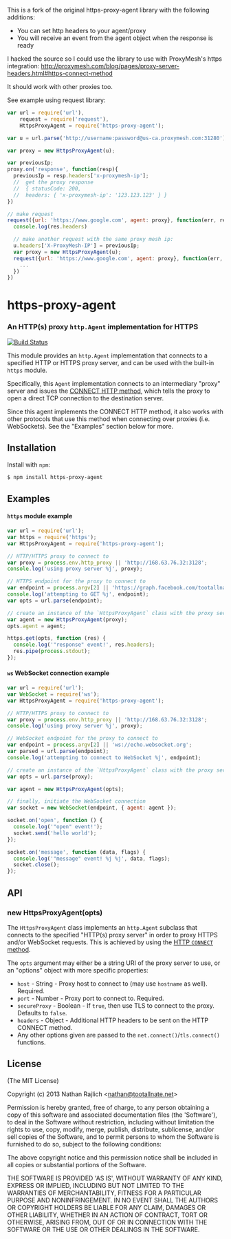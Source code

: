 This is a fork of the original https-proxy-agent library with the following additions:

- You can set http headers to your agent/proxy
- You will receive an event from the agent object when the response is ready

I hacked the source so I could use the library to use with ProxyMesh's https integration:
http://proxymesh.com/blog/pages/proxy-server-headers.html#https-connect-method

It should work with other proxies too.

See example using request library:

```javascript
var url = require('url'),
    request = require('request'),
    HttpsProxyAgent = require('https-proxy-agent');

var u = url.parse('http://username:password@us-ca.proxymesh.com:31280');

var proxy = new HttpsProxyAgent(u);

var previousIp;
proxy.on('response', function(resp){
  previousIp = resp.headers['x-proxymesh-ip'];
  //  get the proxy response
  //  { statusCode: 200,
  //  headers: { 'x-proxymesh-ip': '123.123.123' } }
})

// make request
request({url: 'https://www.google.com', agent: proxy}, function(err, res){
  console.log(res.headers)

  // make another request with the same proxy mesh ip:
  u.headers['X-ProxyMesh-IP'] = previousIp;
  var proxy = new HttpsProxyAgent(u);
  request({url: 'https://www.google.com', agent: proxy}, function(err, res){ // get the website response
    ...
  })
})
```

https-proxy-agent
================
### An HTTP(s) proxy `http.Agent` implementation for HTTPS
[![Build Status](https://travis-ci.org/TooTallNate/node-https-proxy-agent.svg?branch=master)](https://travis-ci.org/TooTallNate/node-https-proxy-agent)

This module provides an `http.Agent` implementation that connects to a specified
HTTP or HTTPS proxy server, and can be used with the built-in `https` module.

Specifically, this `Agent` implementation connects to an intermediary "proxy"
server and issues the [CONNECT HTTP method][CONNECT], which tells the proxy to
open a direct TCP connection to the destination server.

Since this agent implements the CONNECT HTTP method, it also works with other
protocols that use this method when connecting over proxies (i.e. WebSockets).
See the "Examples" section below for more.


Installation
------------

Install with `npm`:

``` bash
$ npm install https-proxy-agent
```


Examples
--------

#### `https` module example

``` js
var url = require('url');
var https = require('https');
var HttpsProxyAgent = require('https-proxy-agent');

// HTTP/HTTPS proxy to connect to
var proxy = process.env.http_proxy || 'http://168.63.76.32:3128';
console.log('using proxy server %j', proxy);

// HTTPS endpoint for the proxy to connect to
var endpoint = process.argv[2] || 'https://graph.facebook.com/tootallnate';
console.log('attempting to GET %j', endpoint);
var opts = url.parse(endpoint);

// create an instance of the `HttpsProxyAgent` class with the proxy server information
var agent = new HttpsProxyAgent(proxy);
opts.agent = agent;

https.get(opts, function (res) {
  console.log('"response" event!', res.headers);
  res.pipe(process.stdout);
});
```

#### `ws` WebSocket connection example

``` js
var url = require('url');
var WebSocket = require('ws');
var HttpsProxyAgent = require('https-proxy-agent');

// HTTP/HTTPS proxy to connect to
var proxy = process.env.http_proxy || 'http://168.63.76.32:3128';
console.log('using proxy server %j', proxy);

// WebSocket endpoint for the proxy to connect to
var endpoint = process.argv[2] || 'ws://echo.websocket.org';
var parsed = url.parse(endpoint);
console.log('attempting to connect to WebSocket %j', endpoint);

// create an instance of the `HttpsProxyAgent` class with the proxy server information
var opts = url.parse(proxy);

var agent = new HttpsProxyAgent(opts);

// finally, initiate the WebSocket connection
var socket = new WebSocket(endpoint, { agent: agent });

socket.on('open', function () {
  console.log('"open" event!');
  socket.send('hello world');
});

socket.on('message', function (data, flags) {
  console.log('"message" event! %j %j', data, flags);
  socket.close();
});
```

API
---

### new HttpsProxyAgent(opts)

The `HttpsProxyAgent` class implements an `http.Agent` subclass that connects
to the specified "HTTP(s) proxy server" in order to proxy HTTPS and/or WebSocket
requests. This is achieved by using the [HTTP `CONNECT` method][CONNECT].

The `opts` argument may either be a string URI of the proxy server to use, or an
"options" object with more specific properties:

  * `host` - String - Proxy host to connect to (may use `hostname` as well). Required.
  * `port` - Number - Proxy port to connect to. Required.
  * `secureProxy` - Boolean - If `true`, then use TLS to connect to the proxy. Defaults to `false`.
  * `headers` - Object - Additional HTTP headers to be sent on the HTTP CONNECT method.
  * Any other options given are passed to the `net.connect()`/`tls.connect()` functions.


License
-------

(The MIT License)

Copyright (c) 2013 Nathan Rajlich &lt;nathan@tootallnate.net&gt;

Permission is hereby granted, free of charge, to any person obtaining
a copy of this software and associated documentation files (the
'Software'), to deal in the Software without restriction, including
without limitation the rights to use, copy, modify, merge, publish,
distribute, sublicense, and/or sell copies of the Software, and to
permit persons to whom the Software is furnished to do so, subject to
the following conditions:

The above copyright notice and this permission notice shall be
included in all copies or substantial portions of the Software.

THE SOFTWARE IS PROVIDED 'AS IS', WITHOUT WARRANTY OF ANY KIND,
EXPRESS OR IMPLIED, INCLUDING BUT NOT LIMITED TO THE WARRANTIES OF
MERCHANTABILITY, FITNESS FOR A PARTICULAR PURPOSE AND NONINFRINGEMENT.
IN NO EVENT SHALL THE AUTHORS OR COPYRIGHT HOLDERS BE LIABLE FOR ANY
CLAIM, DAMAGES OR OTHER LIABILITY, WHETHER IN AN ACTION OF CONTRACT,
TORT OR OTHERWISE, ARISING FROM, OUT OF OR IN CONNECTION WITH THE
SOFTWARE OR THE USE OR OTHER DEALINGS IN THE SOFTWARE.

[CONNECT]: http://en.wikipedia.org/wiki/HTTP_tunnel#HTTP_CONNECT_Tunneling
